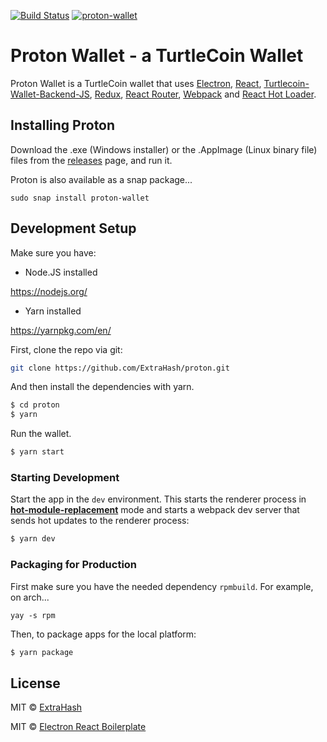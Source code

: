 [![Build Status](https://travis-ci.com/ExtraHash/turtle-wallet-proton.svg?branch=development)](https://travis-ci.com/ExtraHash/turtle-wallet-proton) [![proton-wallet](https://snapcraft.io/proton-wallet/badge.svg)](https://snapcraft.io/proton-wallet)

# Proton Wallet - a TurtleCoin Wallet

<p>
  Proton Wallet is a TurtleCoin wallet that uses <a href="http://electron.atom.io/">Electron</a>, <a href="https://facebook.github.io/react/">React</a>, <a href="https://github.com/turtlecoin/turtlecoin-wallet-backend-js">Turtlecoin-Wallet-Backend-JS</a>, <a href="https://github.com/reactjs/redux">Redux</a>, <a href="https://github.com/reactjs/react-router">React Router</a>, <a href="http://webpack.github.io/docs/">Webpack</a> and <a href="https://github.com/gaearon/react-hot-loader">React Hot Loader</a>.
</p>

## Installing Proton 

Download the .exe (Windows installer) or the .AppImage (Linux binary file) files from the [releases](https://github.com/turtlecoin/turtle-wallet-proton/releases) page, and run it.


Proton is also available as a snap package...

```sudo snap install proton-wallet```

## Development Setup

Make sure you have:

* Node.JS installed 

https://nodejs.org/

* Yarn installed

https://yarnpkg.com/en/

First, clone the repo via git:

```bash
git clone https://github.com/ExtraHash/proton.git
```

And then install the dependencies with yarn.

```bash
$ cd proton
$ yarn
```

Run the wallet.

```bash
$ yarn start
```

### Starting Development

Start the app in the `dev` environment. This starts the renderer process in [**hot-module-replacement**](https://webpack.js.org/guides/hmr-react/) mode and starts a webpack dev server that sends hot updates to the renderer process:

```bash
$ yarn dev
```

### Packaging for Production

First make sure you have the needed dependency `rpmbuild`. For example, on arch...

`yay -s rpm`

Then, to package apps for the local platform:

```bash
$ yarn package
```

## License

MIT © [ExtraHash](https://github.com/ExtraHash)

MIT © [Electron React Boilerplate](https://github.com/electron-react-boilerplate)
